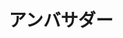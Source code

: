 ---
title: "アンバサダー"
draft: false
# page title background image
bg_image: "images/backgrounds/page-title.jpg"
# meta description
description : "一緒にワーケーションウィークを盛り上げて頂くアンバサダーの皆さんです"
image: "ambassador/ab-list.png"
---